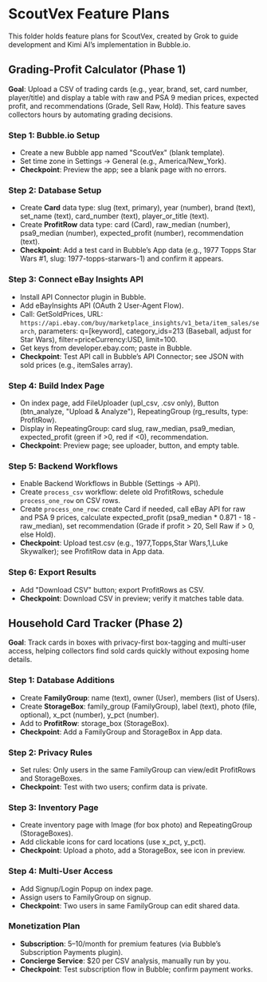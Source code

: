 # ScoutVex Feature Plans
This folder holds feature plans for ScoutVex, created by Grok to guide development and Kimi AI’s implementation in Bubble.io.

## Grading-Profit Calculator (Phase 1)
**Goal**: Upload a CSV of trading cards (e.g., year, brand, set, card number, player/title) and display a table with raw and PSA 9 median prices, expected profit, and recommendations (Grade, Sell Raw, Hold). This feature saves collectors hours by automating grading decisions.

### Step 1: Bubble.io Setup
- Create a new Bubble app named "ScoutVex" (blank template).
- Set time zone in Settings → General (e.g., America/New_York).
- **Checkpoint**: Preview the app; see a blank page with no errors.

### Step 2: Database Setup
- Create **Card** data type: slug (text, primary), year (number), brand (text), set_name (text), card_number (text), player_or_title (text).
- Create **ProfitRow** data type: card (Card), raw_median (number), psa9_median (number), expected_profit (number), recommendation (text).
- **Checkpoint**: Add a test card in Bubble’s App data (e.g., 1977 Topps Star Wars #1, slug: 1977-topps-starwars-1) and confirm it appears.

### Step 3: Connect eBay Insights API
- Install API Connector plugin in Bubble.
- Add eBayInsights API (OAuth 2 User-Agent Flow).
- Call: GetSoldPrices, URL: `https://api.ebay.com/buy/marketplace_insights/v1_beta/item_sales/search`, parameters: q=[keyword], category_ids=213 (Baseball, adjust for Star Wars), filter=priceCurrency:USD, limit=100.
- Get keys from developer.ebay.com; paste in Bubble.
- **Checkpoint**: Test API call in Bubble’s API Connector; see JSON with sold prices (e.g., itemSales array).

### Step 4: Build Index Page
- On index page, add FileUploader (upl_csv, .csv only), Button (btn_analyze, "Upload & Analyze"), RepeatingGroup (rg_results, type: ProfitRow).
- Display in RepeatingGroup: card slug, raw_median, psa9_median, expected_profit (green if >0, red if <0), recommendation.
- **Checkpoint**: Preview page; see uploader, button, and empty table.

### Step 5: Backend Workflows
- Enable Backend Workflows in Bubble (Settings → API).
- Create `process_csv` workflow: delete old ProfitRows, schedule `process_one_row` on CSV rows.
- Create `process_one_row`: create Card if needed, call eBay API for raw and PSA 9 prices, calculate expected_profit (psa9_median * 0.871 - 18 - raw_median), set recommendation (Grade if profit > 20, Sell Raw if > 0, else Hold).
- **Checkpoint**: Upload test.csv (e.g., 1977,Topps,Star Wars,1,Luke Skywalker); see ProfitRow data in App data.

### Step 6: Export Results
- Add "Download CSV" button; export ProfitRows as CSV.
- **Checkpoint**: Download CSV in preview; verify it matches table data.

## Household Card Tracker (Phase 2)
**Goal**: Track cards in boxes with privacy-first box-tagging and multi-user access, helping collectors find sold cards quickly without exposing home details.

### Step 1: Database Additions
- Create **FamilyGroup**: name (text), owner (User), members (list of Users).
- Create **StorageBox**: family_group (FamilyGroup), label (text), photo (file, optional), x_pct (number), y_pct (number).
- Add to **ProfitRow**: storage_box (StorageBox).
- **Checkpoint**: Add a FamilyGroup and StorageBox in App data.

### Step 2: Privacy Rules
- Set rules: Only users in the same FamilyGroup can view/edit ProfitRows and StorageBoxes.
- **Checkpoint**: Test with two users; confirm data is private.

### Step 3: Inventory Page
- Create inventory page with Image (for box photo) and RepeatingGroup (StorageBoxes).
- Add clickable icons for card locations (use x_pct, y_pct).
- **Checkpoint**: Upload a photo, add a StorageBox, see icon in preview.

### Step 4: Multi-User Access
- Add Signup/Login Popup on index page.
- Assign users to FamilyGroup on signup.
- **Checkpoint**: Two users in same FamilyGroup can edit shared data.

### Monetization Plan
- **Subscription**: $5–$10/month for premium features (via Bubble’s Subscription Payments plugin).
- **Concierge Service**: $20 per CSV analysis, manually run by you.
- **Checkpoint**: Test subscription flow in Bubble; confirm payment works.

